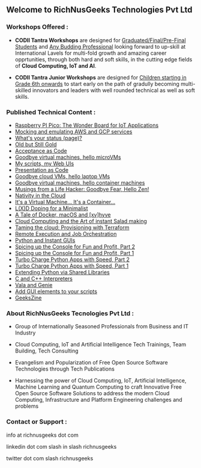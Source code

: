 ## Welcome to RichNusGeeks Technologies Pvt Ltd


### Workshops Offered :

- **CODII Tantra Workshops** are designed for <ins>Graduated/Final/Pre-Final Students</ins> and <ins>Any Budding Professional</ins>
looking forward to up-skill at International Lavels for multi-fold growth and amazing career opprtunities, through both hard and
soft skills, in the cutting edge fields of **Cloud Computing, IoT and AI**.

- **CODII Tantra Junior Workshops** are designed for <ins>Children starting in Grade 6th onwards</ins> to start early on the path of
gradully becoming multi-skilled innovators and leaders with well rounded technical as well as soft skills.


### Published Technical Content :

- [Raspberry PI Pico: The Wonder Board for IoT Applications](https://www.opensourceforu.com/2025/02/raspberry-pi-pico-the-wonder-board-for-iot-applications/)
- [Mocking and emulating AWS and GCP services](https://www.admin-magazine.com/Archive/2024/82/Mocking-and-emulating-AWS-and-GCP-services)
- [What's your status (page)?](https://www.admin-magazine.com/Archive/2023/78/What-s-your-status-page)
- [Old but Still Gold](https://www.admin-magazine.com/Archive/2023/77/A-watchdog-for-every-modern-ix-server)
- [Acceptance as Code](https://www.admin-magazine.com/Archive/2023/73/Verifying-your-configuration)
- [Goodbye virtual machines, hello microVMs](https://www.admin-magazine.com/Archive/2022/71/Goodbye-virtual-machines-hello-microVMs)
- [My scripts, my Web UIs](https://www.linux-magazine.com/Issues/2022/263/OliveTin-and-Script-Server)
- [Presentation as Code](https://www.linux-magazine.com/Issues/2022/262/Present-Slide-Creator)
- [Goodbye cloud VMs, hello laptop VMs](https://www.admin-magazine.com/Archive/2022/69/Goodbye-cloud-VMs-hello-laptop-VMs)
- [Goodbye virtual machines, hello container machines](https://www.admin-magazine.com/Archive/2022/68/Goodbye-virtual-machines-hello-container-machines)
- [Musings from a Life Hacker: Goodbye Fear, Hello Zen!](https://medium.com/@ankur.floss/musings-from-a-life-hacker-goodbye-fear-hello-zen-ab1e11196376)
- [Nativity in the Cloud](https://medium.com/@ankur.floss/nativity-in-the-cloud-f14d9b197306)
- [It's a Virtual Machine... It's a Container...](https://www.linkedin.com/pulse/its-virtual-machine-container-ankur-kumar?trk=portfolio_article-card_title)
- [L(X)D Doping for a Minimalist](https://www.linkedin.com/pulse/lxd-doping-minimalist-ankur-kumar?trk=portfolio_article-card_title)
- [A Tale of Docker, macOS and [xv]hyve](https://www.linkedin.com/pulse/tale-docker-macos-xvhyve-ankur-kumar?trk=pulse-article_more-articles_related-content-card)
- [Cloud Computing and the Art of instant Salad making](https://www.linkedin.com/pulse/cloud-computing-art-instant-salad-making-ankur-kumar?trk=portfolio_article-card_title)
- [Taming the cloud: Provisioning with Terraform](http://opensourceforu.com/2017/10/taming-cloud-provisioning-terraform/)
- [Remote Execution and Job Orchestration](https://richnusgeeks.files.wordpress.com/2015/07/remotexecution_printversion.pdf)
- [Python and Instant GUIs](https://richnusgeeks.files.wordpress.com/2012/05/pythonandinstantgui.pdf)
- [Spicing up the Console for Fun and Profit, Part 2](https://www.opensourceforu.com/2011/11/spicing-up-console-for-fun-profit-2/)
- [Spicing up the Console for Fun and Profit, Part 1](https://www.opensourceforu.com/2011/08/spicing-up-console-for-fun-profit-1/)
- [Turbo Charge Python Apps with Speed, Part 2](https://www.opensourceforu.com/2010/12/turbo-charge-python-apps-with-speed-part-2/)
- [Turbo Charge Python Apps with Speed, Part 1](https://www.opensourceforu.com/2010/07/turbo-charge-python-apps-with-speed-part-1/)
- [Extending Python via Shared Libraries](https://www.opensourceforu.com/2010/05/extending-python-via-shared-libraries/)
- [C and C++ Interpreters](https://richnusgeeks.files.wordpress.com/2016/02/interpretation_lpm.pdf)
- [Vala and Genie](https://richnusgeeks.files.wordpress.com/2016/02/inthebottle_lpm1.pdf)
- [Add GUI elements to your scripts](https://richnusgeeks.files.wordpress.com/2016/02/dialog_lpm.pdf)
- [GeeksZine](https://richnusgeeks.wordpress.com/category/geekszine/)


### About RichNusGeeks Tecnologies Pvt Ltd :

- Group of Internationally Seasoned Professionals from Business and IT Industry

- Cloud Computing, IoT and Artificial Intelligence Tech Trainings, Team Building, Tech Consulting

- Evangelism and Popularization of Free Open Source Software Technologies through Tech Publications

- Harnessing the power of Cloud Computing, IoT, Artificial Intelligence, Machine Learning and Quantum Computing to craft
  Innovative Free Open Source Software Solutions to address the modern Cloud Computing, Infrastructure
  and Platform Engineering challenges and problems

### Contact or Support :

info at richnusgeeks dot com

linkedin dot com slash in slash richnusgeeks

twitter dot com slash richnusgeeks
